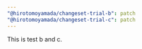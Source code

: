 ```yaml
---
"@hirotomoyamada/changeset-trial-b": patch
"@hirotomoyamada/changeset-trial-c": patch
---
```


This is test b and c.
